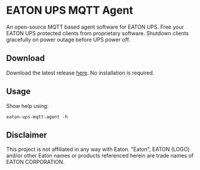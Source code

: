 # EATON UPS MQTT Agent

An open-source MQTT based agent software for EATON UPS.
Free your EATON UPS protected clients from proprietary software.
Shutdown clients gracefully on power outage before UPS power off.

## Download

Download the latest release [here](/releases/latest). No installation is required.

## Usage

Show help using:

```
eaton-ups-mqtt-agent -h
```

## Disclaimer

This project is not affiliated in any way with Eaton.
"Eaton", EATON (LOGO) and/or other Eaton names or products referenced herein are trade names of EATON CORPORATION.
